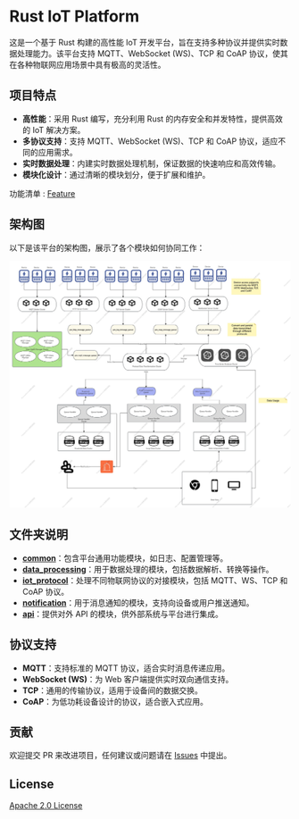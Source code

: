 # Rust IoT Platform

这是一个基于 Rust 构建的高性能 IoT 开发平台，旨在支持多种协议并提供实时数据处理能力。该平台支持 MQTT、WebSocket (WS)、TCP 和 CoAP 协议，使其在各种物联网应用场景中具有极高的灵活性。

## 项目特点

- **高性能**：采用 Rust 编写，充分利用 Rust 的内存安全和并发特性，提供高效的 IoT 解决方案。
- **多协议支持**：支持 MQTT、WebSocket (WS)、TCP 和 CoAP 协议，适应不同的应用需求。
- **实时数据处理**：内建实时数据处理机制，保证数据的快速响应和高效传输。
- **模块化设计**：通过清晰的模块划分，便于扩展和维护。

功能清单 : [Feature](./feature_CN.md)


## 架构图

以下是该平台的架构图，展示了各个模块如何协同工作：

![](./readme/架构图.jpg)

## 文件夹说明

- **[common](common)**：包含平台通用功能模块，如日志、配置管理等。
- **[data_processing](data_processing)**：用于数据处理的模块，包括数据解析、转换等操作。
- **[iot_protocol](iot_protocol)**：处理不同物联网协议的对接模块，包括 MQTT、WS、TCP 和 CoAP 协议。
- **[notification](notification)**：用于消息通知的模块，支持向设备或用户推送通知。
- **[api](api)**：提供对外 API 的模块，供外部系统与平台进行集成。

## 协议支持

- **MQTT**：支持标准的 MQTT 协议，适合实时消息传递应用。
- **WebSocket (WS)**：为 Web 客户端提供实时双向通信支持。
- **TCP**：通用的传输协议，适用于设备间的数据交换。
- **CoAP**：为低功耗设备设计的协议，适合嵌入式应用。



## 贡献

欢迎提交 PR 来改进项目，任何建议或问题请在 [Issues](https://github.com/iot-ecology/rust-iot-platform/issues) 中提出。

## License

[Apache 2.0 License](LICENSE) 

